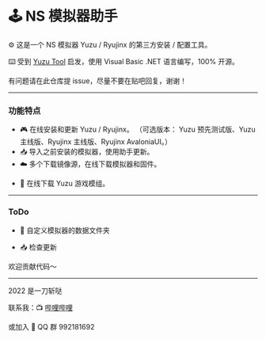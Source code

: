 #  🕹️ NS 模拟器助手

⚙️ 这是一个 NS 模拟器 Yuzu / Ryujinx 的第三方安装 / 配置工具。

⌨️ 受到 [Yuzu Tool](https://tieba.baidu.com/p/7482949878) 启发，使用 Visual Basic .NET 语言编写，100% 开源。

有问题请在此仓库提 issue，尽量不要在贴吧回复，谢谢！

<!-- 🚧 项目 -->

---

### 功能特点

- 🎮 在线安装和更新 Yuzu / Ryujinx。
  （可选版本： Yuzu 预先测试版、Yuzu 主线版、Ryujinx 主线版、Ryujinx AvaloniaUI。）
- 📥 导入之前安装的模拟器，使用助手更新。
- ☁️ 多个下载镜像源，在线下载模拟器和固件。
<!-- - 📂 自定义模拟器的数据文件夹，解放 C 盘。 -->
- 💽 在线下载 Yuzu 游戏模组。

---

### ToDo

- 📂 自定义模拟器的数据文件夹

- 📥 检查更新

欢迎贡献代码～

---

2022 是一刀斩哒 

联系我：📺 [哔哩哔哩](https://b23.tv/29j35Sc) 

或加入 🐧 QQ 群 992181692
